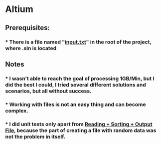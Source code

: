 # Altium
## Prerequisites:
### * There is a file named "<ins>input.txt</ins>" in the root of the project, where .sln is located

## Notes
### * I wasn't able to reach the goal of processing 1GB/Min, but I did the best I could, I tried several different solutions and scenarios, but all without success.
### * Working with files is not an easy thing and can become complex.
### * I did unit tests only apart from <ins>Reading + Sorting + Output File</ins>, because the part of creating a file with random data was not the problem in itself.
